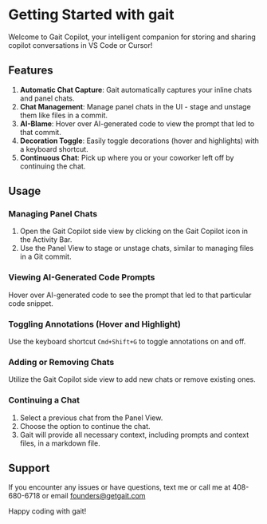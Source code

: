 # Getting Started with gait

Welcome to Gait Copilot, your intelligent companion for storing and sharing copilot conversations in VS Code or Cursor!

## Features

1. **Automatic Chat Capture**: Gait automatically captures your inline chats and panel chats.
2. **Chat Management**: Manage panel chats in the UI - stage and unstage them like files in a commit.
3. **AI-Blame**: Hover over AI-generated code to view the prompt that led to that commit.
4. **Decoration Toggle**: Easily toggle decorations (hover and highlights) with a keyboard shortcut.
5. **Continuous Chat**: Pick up where you or your coworker left off by continuing the chat.

## Usage

### Managing Panel Chats

1. Open the Gait Copilot side view by clicking on the Gait Copilot icon in the Activity Bar.
2. Use the Panel View to stage or unstage chats, similar to managing files in a Git commit.

### Viewing AI-Generated Code Prompts

Hover over AI-generated code to see the prompt that led to that particular code snippet.

### Toggling Annotations (Hover and Highlight)

Use the keyboard shortcut `Cmd+Shift+G` to toggle annotations on and off.

### Adding or Removing Chats

Utilize the Gait Copilot side view to add new chats or remove existing ones.

### Continuing a Chat

1. Select a previous chat from the Panel View.
2. Choose the option to continue the chat.
3. Gait will provide all necessary context, including prompts and context files, in a markdown file.

## Support

If you encounter any issues or have questions, text me or call me at 408-680-6718 or email founders@getgait.com

Happy coding with gait!